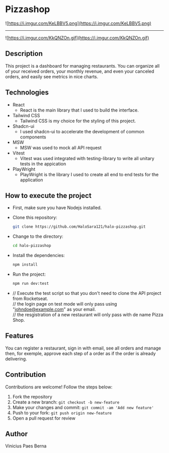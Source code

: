 # Pizzashop

![https://i.imgur.com/KeLBBV5.png](https://i.imgur.com/KeLBBV5.png)

---

![https://i.imgur.com/KkQNZOn.gif](https://i.imgur.com/KkQNZOn.gif)

## Description
This project is a dashboard for managing restaurants. You can organize all of your received orders, your monthly revenue, and even your canceled orders, and easily see metrics in nice charts. <br/>

## Technologies
- React
  - React is the main library that I used to build the interface.
- Tailwind CSS
  - Tailwind CSS is my choice for the styling of this project.
- Shadcn-ui
  - I used shadcn-ui to accelerate the development of common components  
- MSW
  - MSW was used to mock all API request
- Vitest
  - Vitest was used integrated with testing-library to write all unitary tests in the appication 
- PlayWright
  - PlayWright is the library I used to create all end to end tests for the application   

## How to execute the project
- First, make sure you have Nodejs installed.

- Clone this repository:
   ```bash
   git clone https://github.com/HaloSara121/halo-pizzashop.git

- Change to the directory:
   ```bash
   cd halo-pizzashop

- Install the dependencies:
   ```bash
   npm install
 
- Run the project: 
   ```bash
   npm run dev:test   
- // Execute the test script so that you don't need to clone the API project from Rocketseat.<br/>
  // the login page on test mode will only pass using "johndoe@example.com" as your email. <br/>
  // the resgistration of a new restaurant will only pass with de name Pizza Shop. <br/>

## Features
You can register a restaurant, sign in with email, see all orders and manage then, for exemple, approve each step of a order as if the order is already delivering. 

## Contribution
Contributions are welcome! Follow the steps below:

1. Fork the repository
2. Create a new branch: `git checkout -b new-feature`
3. Make your changes and commit: `git commit -am 'Add new feature'`
4. Push to your fork: `git push origin new-feature`
5. Open a pull request for review

## Author
Vinicius Paes Berna
